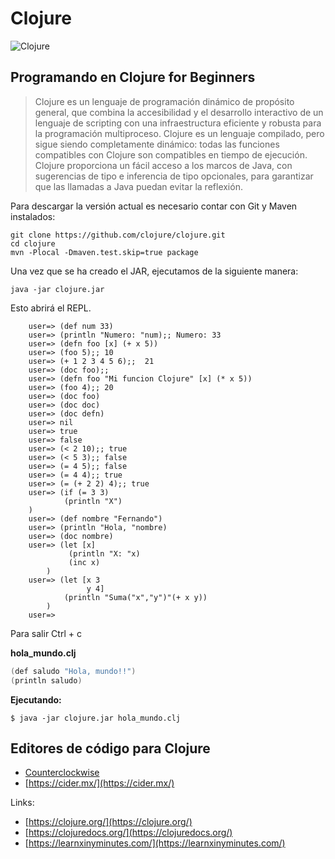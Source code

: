 # Clojure

![Clojure](https://1.bp.blogspot.com/-CKSrls_dpQA/VAMgfM2QqnI/AAAAAAAAAzA/JVKpg0qVnMYI0ksTDB2IOeH9JSvooidvQCPcBGAYYCw/s805/Clooj.jpg.jpg)

## Programando en Clojure for Beginners

> Clojure es un lenguaje de programación dinámico de propósito general, que combina la accesibilidad y el desarrollo interactivo de un lenguaje de scripting con una infraestructura eficiente y robusta para la programación multiproceso. Clojure es un lenguaje compilado, pero sigue siendo completamente dinámico: todas las funciones compatibles con Clojure son compatibles en tiempo de ejecución. Clojure proporciona un fácil acceso a los marcos de Java, con sugerencias de tipo e inferencia de tipo opcionales, para garantizar que las llamadas a Java puedan evitar la reflexión.

Para descargar la versión actual es necesario contar con Git y Maven instalados:

```
git clone https://github.com/clojure/clojure.git
cd clojure
mvn -Plocal -Dmaven.test.skip=true package
```

Una vez que se ha creado el JAR, ejecutamos de la siguiente manera:
```
java -jar clojure.jar
```
Esto abrirá el REPL.

```
    user=> (def num 33)
    user=> (println "Numero: "num);; Numero: 33
    user=> (defn foo [x] (+ x 5))
    user=> (foo 5);; 10
    user=> (+ 1 2 3 4 5 6);;  21
    user=> (doc foo);;
    user=> (defn foo "Mi funcion Clojure" [x] (* x 5))
    user=> (foo 4);; 20
    user=> (doc foo)
    user=> (doc doc)
    user=> (doc defn)
    user=> nil
    user=> true
    user=> false
    user=> (< 2 10);; true
    user=> (< 5 3);; false
    user=> (= 4 5);; false
    user=> (= 4 4);; true
    user=> (= (+ 2 2) 4);; true
    user=> (if (= 3 3)
            (println "X")
    )
    user=> (def nombre "Fernando")
    user=> (println "Hola, "nombre)
    user=> (doc nombre)
    user=> (let [x]
             (println "X: "x)
             (inc x)
        )
    user=> (let [x 3
                 y 4]
            (println "Suma("x","y")"(+ x y))
        )
    user=>
```
Para salir Ctrl + c


**hola_mundo.clj**
```java
(def saludo "Hola, mundo!!")
(println saludo)
```

**Ejecutando:**
```
$ java -jar clojure.jar hola_mundo.clj
```


## Editores de código para Clojure
* [Counterclockwise](https://marketplace.eclipse.org/content/counterclockwise)
* [https://cider.mx/](https://cider.mx/)


Links:
* [https://clojure.org/](https://clojure.org/)
* [https://clojuredocs.org/](https://clojuredocs.org/)
* [https://learnxinyminutes.com/](https://learnxinyminutes.com/)
